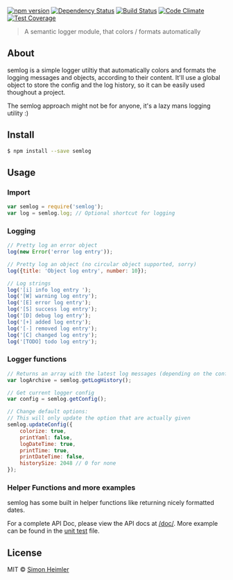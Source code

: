 [![npm version](https://img.shields.io/npm/v/semlog.svg?style=flat)](https://www.npmjs.com/package/semlog)
[![Dependency Status](https://img.shields.io/david/Fannon/semlog.svg?style=flat)](https://david-dm.org/Fannon/semlog)
[![Build Status](https://img.shields.io/travis/Fannon/semlog.svg?style=flat)](http://travis-ci.org/Fannon/semlog)
[![Code Climate](https://codeclimate.com/github/Fannon/semlog/badges/gpa.svg)](https://codeclimate.com/github/Fannon/semlog)
[![Test Coverage](https://codeclimate.com/github/Fannon/semlog/badges/coverage.svg)](https://codeclimate.com/github/Fannon/semlog)
> A semantic logger module, that colors / formats automatically

## About
semlog is a simple logger utiltiy that automatically colors and formats the logging messages and objects, according to their content. 
It'll use a global object to store the config and the log history, so it can be easily used thoughout a project.

The semlog approach might not be for anyone, it's a lazy mans logging utility :)

## Install
```sh
$ npm install --save semlog
```

## Usage
### Import 
```javascript
var semlog = require('semlog');
var log = semlog.log; // Optional shortcut for logging
```

### Logging
```javascript
// Pretty log an error object
log(new Error('error log entry'));

// Pretty log an object (no circular object supported, sorry)
log({title: 'Object log entry', number: 10});

// Log strings
log('[i] info log entry ');
log('[W] warning log entry');
log('[E] error log entry');
log('[S] success log entry');
log('[D] debug log entry');
log('[+] added log entry');
log('[-] removed log entry');
log('[C] changed log entry');
log('[TODO] todo log entry');
```

### Logger functions
```javascript
// Returns an array with the latest log messages (depending on the config.
var logArchive = semlog.getLogHistory();

// Get current logger config
var config = semlog.getConfig();

// Change default options:
// This will only update the option that are actually given
semlog.updateConfig({
    colorize: true,
    printYaml: false,
    logDateTime: true,
    printTime: true,
    printDateTime: false,
    historySize: 2048 // 0 for none
});
```

### Helper Functions and more examples
semlog has some built in helper functions like returning nicely formatted dates.

For a complete API Doc, please view the API docs at [/doc/](https://github.com/Fannon/semlog/blob/master/doc/).
More example can be found in the [unit test](https://github.com/Fannon/semlog/blob/master/test/test.spec.js) file.

## License
MIT © [Simon Heimler](http://www.fannon.de)

[npm-image]: https://badge.fury.io/js/semlog.svg
[npm-url]: https://npmjs.org/package/semlog
[travis-image]: https://travis-ci.org/Fannon/semlog.svg?branch=master
[travis-url]: https://travis-ci.org/Fannon/semlog
[daviddm-image]: https://david-dm.org/Fannon/semlog.svg?theme=shields.io
[daviddm-url]: https://david-dm.org/Fannon/semlog
